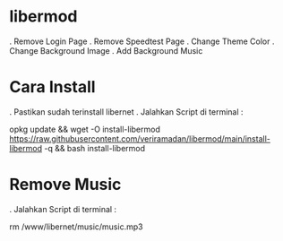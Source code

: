 # libermod
. Remove Login Page
. Remove Speedtest Page
. Change Theme Color
. Change Background Image
. Add Background Music

# Cara Install
. Pastikan sudah terinstall libernet
. Jalahkan Script di terminal :

opkg update && wget -O install-libermod https://raw.githubusercontent.com/veriramadan/libermod/main/install-libermod -q && bash install-libermod

# Remove Music
. Jalahkan Script di terminal :

rm /www/libernet/music/music.mp3
